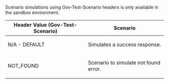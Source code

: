 <p>Scenario simulations using Gov-Test-Scenario headers is only available in the sandbox environment.</p>
<table>
    <thead>
        <tr>
            <th>Header Value (Gov-Test-Scenario)</th>
            <th>Scenario</th>
        </tr>
    </thead>
    <tbody>
        <tr>
            <td><p>N/A - DEFAULT</p></td>
            <td><p>Simulates a success response.</p></td>
        </tr>
        <tr>
            <td><p>NOT_FOUND</p></td>
            <td><p>Scenario to simulate not found error.</p></td>
        </tr>
    </tbody>
</table>